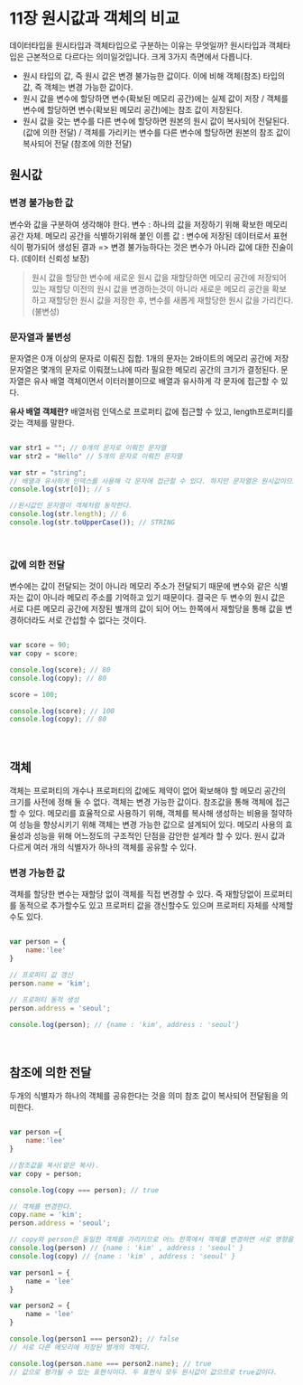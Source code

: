 # 11장 원시값과 객체의 비교

데이터타입을 원시타입과 객체타입으로 구분하는 이유는 무엇일까?
원시타입과 객체타입은 근본적으로 다르다는 의미일것입니다. 크게 3가지 측면에서 다릅니다.

- 원시 타입의 값, 즉 원시 값은 변경 불가능한 값이다. 이에 비해 객체(참조) 타입의 값, 즉 객체는 변경 가능한 값이다.
- 원시 값을 변수에 할당하면 변수(확보된 메모리 공간)에는 실제 값이 저장 / 객체를 변수에 할당하면 변수(확보된 메모리 공간)에는 참조 값이 저장된다.
- 원시 값을 갖는 변수를 다른 변수에 할당하면 원본의 원시 값이 복사되어 전달된다.(값에 의한 전달) / 객체를 가리키는 변수를 다른 변수에 할당하면 원본의 참조 값이 복사되어 전달 (참조에 의한 전달)

## 원시값

### 변경 불가능한 값

변수와 값을 구분하여 생각해야 한다.
변수 : 하나의 값을 저장하기 위해 확보한 메모리 공간 자체. 메모리 공간을 식별하기위해 붙인 이름
값 : 변수에 저장된 데이터로서 표현식이 평가되어 생성된 결과
=> 변경 불가능하다는 것은 변수가 아니라 값에 대한 진술이다. (데이터 신뢰성 보장)

> 원시 값을 할당한 변수에 새로운 원시 값을 재할당하면 메모리 공간에 저장되어 있는 재할당 이전의 원시 값을 변경하는것이 아니라 새로운 메모리 공간을 확보하고 재할당한 원시 값을 저장한 후, 변수를 새롭게 재할당한 원시 값을 가리킨다. (불변성)

### 문자열과 불변성

문자열은 0개 이상의 문자로 이뤄진 집합. 1개의 문자는 2바이트의 메모리 공간에 저장
문자열은 몇개의 문자로 이뤄졌느냐에 따라 필요한 메모리 공간의 크기가 결정된다. 
문자열은 유사 배열 객체이면서 이터러블이므로 배열과 유사하게 각 문자에 접근할 수 있다.

 **유사 배열 객체란?**
 배열처럼 인덱스로 프로퍼티 값에 접근할 수 있고, length프로퍼티를 갖는 객체를 말한다.

 ```javascript  

var str1 = ""; // 0개의 문자로 이뤄진 문자열
var str2 = "Hello" // 5개의 문자로 이뤄진 문자열

var str = "string";
// 배열과 유사하게 인덱스를 사용해 각 문자에 접근할 수 있다. 하지만 문자열은 원시값이므로 변경할 수 없다.
console.log(str[0]); // s

//원시값인 문자열이 객체처럼 동작한다.
console.log(str.length); // 6
console.log(str.toUpperCase()); // STRING   

 ```
<br>

 ### 값에 의한 전달

 변수에는 값이 전달되는 것이 아니라 메모리 주소가 전달되기 때문에 변수와 같은 식별자는 값이 아니라 메모리 주소를 기억하고 있기 때문이다. 결국은 두 변수의 원시 값은 서로 다른 메모리 공간에 저장된 별개의 값이 되어 어느 한쪽에서 재할당을 통해 값을 변경하더라도 서로 간섭할 수 없다는 것이다.

 ```javascript

var score = 90;
var copy = score;

console.log(score); // 80
console.log(copy); // 80

score = 100;

console.log(score); // 100
console.log(copy); // 80

 ```

 <br>

 ## 객체

객체는 프로퍼티의 개수나 프로퍼티의 값에도 제약이 없어 확보해야 할 메모리 공간의 크기를 사전에 정해 둘 수 없다.
객체는 변경 가능한 값이다. 참조값을 통해 객체에 접근할 수 있다. 
메모리를 효율적으로 사용하기 위해, 객체를 복사해 생성하는 비용을 절약하여 성능을 향상시키기 위해 객체는 변경 가능한 값으로 설계되어 있다. 
메모리 사용의 효율성과 성능을 위해 어느정도의 구조적인 단점을 감안한 설계라 할 수 있다. 
원시 값과 다르게 여러 개의 식별자가 하나의 객체를 공유할 수 있다.

### 변경 가능한 값

객체를 할당한 변수는 재할당 없이 객체를 직접 변경할 수 있다. 즉 재할당없이 프로퍼티를 동적으로 추가할수도 있고 프로퍼티 값을 갱신할수도 있으며 프로퍼티 자체를 삭제할 수도 있다.

```javascript

var person = {
    name:'lee'
}

// 프로퍼티 값 갱신
person.name = 'kim';

// 프로퍼티 동적 생성
person.address = 'seoul';

console.log(person); // {name : 'kim', address : 'seoul'}

```

<br>

## 참조에 의한 전달

두개의 식별자가 하나의 객체를 공유한다는 것을 의미
참조 값이 복사되어 전달됨을 의미한다.

```javascript

var person ={
    name:'lee'
}

//참조값을 복사(얕은 복사). 
var copy = person;

console.log(copy === person); // true

// 객체를 변경한다.
copy.name = 'kim';
person.address = 'seoul';

// copy와 person은 동일한 객체를 가리키므로 어느 한쪽에서 객체를 변경하면 서로 영향을 주고받는다.
console.log(person) // {name : 'kim' , address : 'seoul' }
console.log(copy) // {name : 'kim' , address : 'seoul' }

var person1 = {
    name = 'lee'
}

var person2 = {
    name = 'lee'
}

console.log(person1 === person2); // false
// 서로 다른 메모리에 저장된 별개의 객체다.

console.log(person.name === person2.name); // true
// 값으로 평가될 수 있는 표현식이다. 두 표현식 모두 원시값이 값으므로 true값이다.

```
